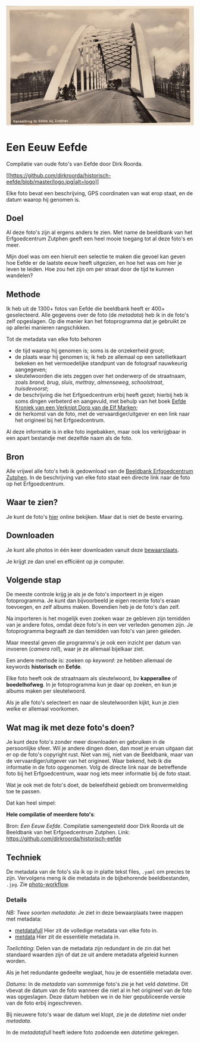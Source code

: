 ![logo](logo.jpg)

# Een Eeuw Eefde

Compilatie van oude foto's van Eefde door Dirk Roorda. 

[[https://github.com/dirkroorda/historisch-eefde/blob/master/logo.jpg|alt=logo]]

Elke foto bevat een beschrijving, GPS coordinaten van wat erop staat, en de
datum waarop hij genomen is.

## Doel

Al deze foto's zijn al ergens anders te zien. Met name de beeldbank van het
Erfgoedcentrum Zutphen geeft een heel mooie toegang tot al deze foto's en meer.

Mijn doel was om een hieruit een selectie te maken die gevoel kan geven hoe
Eefde er de laatste eeuw heeft uitgezien, en hoe het was om hier je leven te
leiden. Hoe zou het zijn om per straat door de tijd te kunnen wandelen?

## Methode

Ik heb uit de 1300+ fotos van Eefde die beeldbank heeft er 400+ geselecteerd.
Alle gegevens over de foto (de *metadata*) heb ik in de foto's zelf opgeslagen.
Op die manier kan het fotoprogramma dat je gebruikt ze op allerlei manieren
rangschikken.

Tot de metadata van elke foto behoren 

*   de tijd waarop hij genomen is; soms is de onzekerheid groot;
*   de plaats waar hij genomen is; ik heb ze allemaal op een satellietkaart
    bekeken en het vermoedelijke standpunt van de fotograaf nauwkeurig aangegeven;
*   sleutelwoorden die iets zeggen over het onderwerp of de straatnaam, 
    zoals *brand*, *brug*, *sluis*, *mettray*, *almenseweg*, *schoolstraat*,
    *huisdevoorst*;
*   de beschrijving die het Erfgoedcentrum erbij heeft gezet;
    hierbij heb ik soms dingen verbeterd en aangevuld, met behulp van het boek
    [Eefde Kroniek van een Verknipt Dorp van de Elf Marken](https://www.deelfmarken.nl/eefde-kroniek-van-een-verknipt-dorp.html);
*   de herkomst van de foto, met de vervaardiger/uitgever en een link naar het
    origineel bij het Erfgoedcentrum.

Al deze informatie is in elke foto ingebakken, maar ook los verkrijgbaar in een
apart bestandje met dezelfde naam als de foto.

## Bron

Alle vrijwel alle foto's heb ik gedownload van de
[Beeldbank Erfgoedcentrum Zutphen](https://erfgoedcentrumzutphen.nl/onderzoeken/beeldbank/?q=eefde).
In de beschrijving van elke foto staat een directe link naar de foto op het
Erfgoedcentrum.

## Waar te zien?

Je kunt de foto's
[hier](https://github.com/dirkroorda/historisch-eefde/tree/master/photos)
online bekijken. Maar dat is niet de beste ervaring.

## Downloaden

Je kunt alle photos in één keer downloaden vanuit deze
[bewaarplaats]().

Je krijgt ze dan snel en efficiënt op je computer.

## Volgende stap

De meeste controle krijg je als je de foto's importeert in je eigen fotoprogramma.
Je kunt dan bijvoorbeeld je eigen recente foto's eraan toevoegen, en zelf albums maken.
Bovendien heb je de foto's dan zelf.

Na importeren is het mogelijk even zoeken waar ze gebleven zijn temidden van je
andere fotos, omdat deze foto's in een ver verleden genomen zijn. Je
fotoprogramma begraaft ze dan temidden van foto's van jaren geleden.

Maar meestal geven die programma's je ook een inzicht per datum van invoeren
(*camera roll*), waar je ze allemaal bijelkaar ziet.

Een andere methode is: zoeken op *keyword*: ze hebben allemaal de keywords
**historisch** en **Eefde**.

Elke foto heeft ook de straatnaam als sleutelwoord, bv **kapperallee** of
**boedelhofweg**.  In je fotoprogramma kun je daar op zoeken, en kun je albums
maken per sleutelwoord.

Als je alle foto's selecteert en naar de sleutelwoorden kijkt, kun je zien
welke er allemaal voorkomen.

## Wat mag ik met deze foto's doen?

Je kunt deze foto's zonder meer downloaden en gebruiken in de persoonlijke sfeer.
Wil je andere dingen doen, dan moet je ervan uitgaan dat er op de foto's copyright rust.
Niet van mij, niet van de Beeldbank, maar van de vervaardiger/uitgever van het
origineel.  Waar bekend, heb ik die informatie in de foto opgenomen.
Volg de directe link naar de betreffende foto bij het Erfgoedcentrum, waar nog
iets meer informatie bij de foto staat.

Wat je ook met de foto's doet, de beleefdheid gebiedt om bronvermelding toe te passen.

Dat kan heel simpel:

**Hele compilatie of meerdere foto's**:

Bron: *Een Eeuw Eefde*.
Compilatie samengesteld door Dirk Roorda uit de Beeldbank van het
Erfgoedcentrum Zutphen. 
Link: https://github.com/dirkroorda/historisch-eefde

## Techniek

De metadata van de foto's sla ik op in platte tekst files, `.yaml` om precies te zijn.
Vervolgens meng ik die metadata in de bijbehorende beeldbestanden, `.jpg`.
Zie [photo-workflow](https://github.com/dirkroorda/photo-workflow).

### Details

*NB: Twee soorten metadata*:
Je ziet in deze bewaarplaats twee mappen met metadata:

*   [metdatafull](https://github.com/dirkroorda/historisch-eefde/tree/master/metadatafull)
    Hier zit de volledige metadata van elke foto in.
*   [metdata](https://github.com/dirkroorda/historisch-eefde/tree/master/metadata)
    Hier zit de essentiële metadata in.

*Toelichting*:
Delen van de metadata zijn redundant in de zin dat het standaard waarden zijn of dat
ze uit andere metadata afgeleid kunnen worden.

Als je het redundante gedeelte weglaat, hou je de essentiële metadata over.

*Datums*:
In de *metadata* van sommmige foto's zie je het veld *datetime*.
Dit vbevat de datum van de foto wanneer die niet al in het origineel van de foto
was opgeslagen. Deze datum hebben we in de hier gepubliceerde versie van de foto
erbij ingeschreven.

Bij nieuwere foto's waar de datum wel klopt, zie je de *datetime* niet onder *metadata*.

In de *metadatafull* heeft iedere foto zodoende een *datetime* gekregen.
